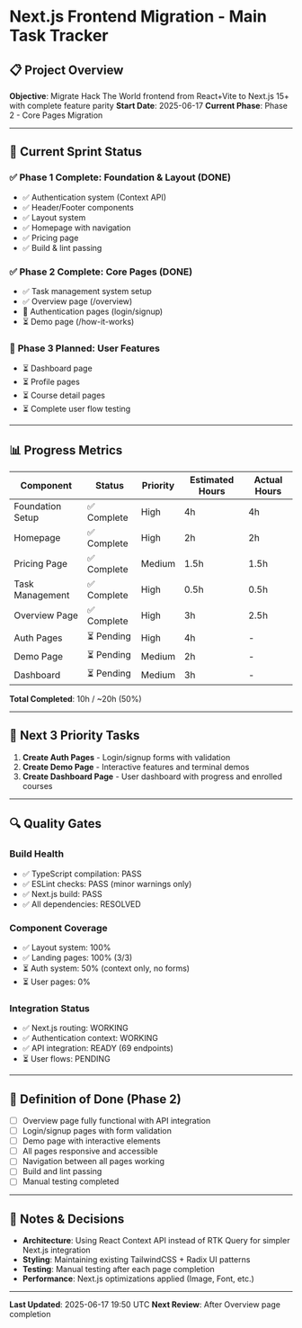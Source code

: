 # Next.js Frontend Migration - Main Task Tracker

## 📋 Project Overview
**Objective**: Migrate Hack The World frontend from React+Vite to Next.js 15+ with complete feature parity
**Start Date**: 2025-06-17
**Current Phase**: Phase 2 - Core Pages Migration

---

## 🎯 Current Sprint Status

### ✅ **Phase 1 Complete: Foundation & Layout (DONE)**
- ✅ Authentication system (Context API)
- ✅ Header/Footer components
- ✅ Layout system
- ✅ Homepage with navigation
- ✅ Pricing page
- ✅ Build & lint passing

### ✅ **Phase 2 Complete: Core Pages (DONE)**
- ✅ Task management system setup
- ✅ Overview page (/overview)
- 🔄 Authentication pages (login/signup)
- ⏳ Demo page (/how-it-works)

### 📅 **Phase 3 Planned: User Features**
- ⏳ Dashboard page
- ⏳ Profile pages
- ⏳ Course detail pages
- ⏳ Complete user flow testing

---

## 📊 Progress Metrics

| Component | Status | Priority | Estimated Hours | Actual Hours |
|-----------|--------|----------|----------------|--------------|
| Foundation Setup | ✅ Complete | High | 4h | 4h |
| Homepage | ✅ Complete | High | 2h | 2h |
| Pricing Page | ✅ Complete | Medium | 1.5h | 1.5h |
| Task Management | ✅ Complete | High | 0.5h | 0.5h |
| Overview Page | ✅ Complete | High | 3h | 2.5h |
| Auth Pages | ⏳ Pending | High | 4h | - |
| Demo Page | ⏳ Pending | Medium | 2h | - |
| Dashboard | ⏳ Pending | Medium | 3h | - |

**Total Completed**: 10h / ~20h (50%)

---

## 🎯 Next 3 Priority Tasks

1. **Create Auth Pages** - Login/signup forms with validation  
2. **Create Demo Page** - Interactive features and terminal demos
3. **Create Dashboard Page** - User dashboard with progress and enrolled courses

---

## 🔍 Quality Gates

### Build Health
- ✅ TypeScript compilation: PASS
- ✅ ESLint checks: PASS (minor warnings only)
- ✅ Next.js build: PASS
- ✅ All dependencies: RESOLVED

### Component Coverage
- ✅ Layout system: 100%
- ✅ Landing pages: 100% (3/3)
- ⏳ Auth system: 50% (context only, no forms)
- ⏳ User pages: 0%

### Integration Status
- ✅ Next.js routing: WORKING
- ✅ Authentication context: WORKING  
- ✅ API integration: READY (69 endpoints)
- ⏳ User flows: PENDING

---

## 🚀 Definition of Done (Phase 2)
- [ ] Overview page fully functional with API integration
- [ ] Login/signup pages with form validation
- [ ] Demo page with interactive elements
- [ ] All pages responsive and accessible
- [ ] Navigation between all pages working
- [ ] Build and lint passing
- [ ] Manual testing completed

---

## 📝 Notes & Decisions
- **Architecture**: Using React Context API instead of RTK Query for simpler Next.js integration
- **Styling**: Maintaining existing TailwindCSS + Radix UI patterns
- **Testing**: Manual testing after each page completion
- **Performance**: Next.js optimizations applied (Image, Font, etc.)

---

**Last Updated**: 2025-06-17 19:50 UTC
**Next Review**: After Overview page completion